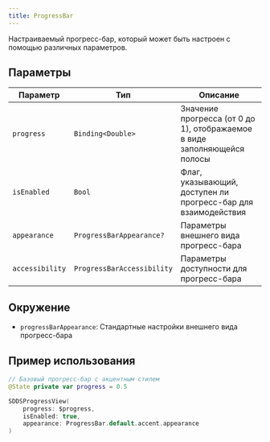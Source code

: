 ```yaml
---
title: ProgressBar
---
```


Настраиваемый прогресс-бар, который может быть настроен с помощью различных параметров.

## Параметры

| Параметр | Тип | Описание |
|----------|-----|-----------|
| `progress` | `Binding<Double>` | Значение прогресса (от 0 до 1), отображаемое в виде заполняющейся полосы |
| `isEnabled` | `Bool` | Флаг, указывающий, доступен ли прогресс-бар для взаимодействия |
| `appearance` | `ProgressBarAppearance?` | Параметры внешнего вида прогресс-бара |
| `accessibility` | `ProgressBarAccessibility` | Параметры доступности для прогресс-бара |

## Окружение
- `progressBarAppearance`: Стандартные настройки внешнего вида прогресс-бара

## Пример использования

```swift
// Базовый прогресс-бар с акцентным стилем
@State private var progress = 0.5

SDDSProgressView(
    progress: $progress,
    isEnabled: true,
    appearance: ProgressBar.default.accent.appearance
)
```
